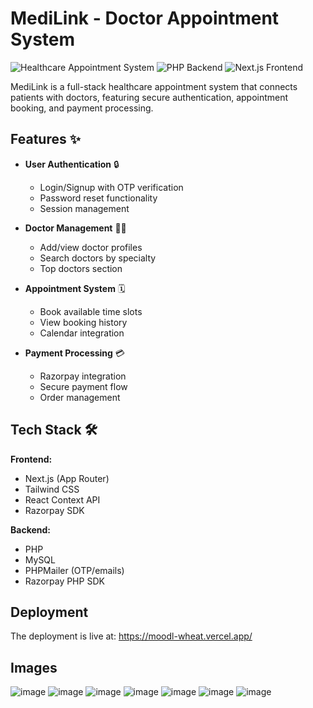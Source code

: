 # MediLink - Doctor Appointment System

![Healthcare Appointment System](https://img.shields.io/badge/Healthcare-Appointment_System-blue) 
![PHP Backend](https://img.shields.io/badge/Backend-PHP-purple)
![Next.js Frontend](https://img.shields.io/badge/Frontend-Next.js-black)

MediLink is a full-stack healthcare appointment system that connects patients with doctors, featuring secure authentication, appointment booking, and payment processing.

## Features ✨

- **User Authentication** 🔒
  - Login/Signup with OTP verification
  - Password reset functionality
  - Session management

- **Doctor Management** 👨‍⚕️
  - Add/view doctor profiles
  - Search doctors by specialty
  - Top doctors section

- **Appointment System** 🗓️
  - Book available time slots
  - View booking history
  - Calendar integration

- **Payment Processing** 💳
  - Razorpay integration
  - Secure payment flow
  - Order management

## Tech Stack 🛠️

**Frontend:**
- Next.js (App Router)
- Tailwind CSS
- React Context API
- Razorpay SDK

**Backend:**
- PHP
- MySQL
- PHPMailer (OTP/emails)
- Razorpay PHP SDK

## Deployment
The deployment is live at: https://moodl-wheat.vercel.app/

## Images
![image](https://github.com/user-attachments/assets/1f67542d-08db-49b2-9c4a-d80abe09367c)
![image](https://github.com/user-attachments/assets/d2e2b6b3-8540-4e85-a97d-1ba62df42fc5)
![image](https://github.com/user-attachments/assets/e1ec774d-e3df-4f3e-9534-8a3518b87dc9)
![image](https://github.com/user-attachments/assets/b616b1fa-24b3-4e48-84cc-90e83210f5fc)
![image](https://github.com/user-attachments/assets/aafe51ec-d350-4ec3-a079-8a751d2db369)
![image](https://github.com/user-attachments/assets/14e54a2d-30be-472f-993c-47b348e594b1)
![image](https://github.com/user-attachments/assets/ebc2eadc-02bd-494b-bbc9-9048c6130209)





